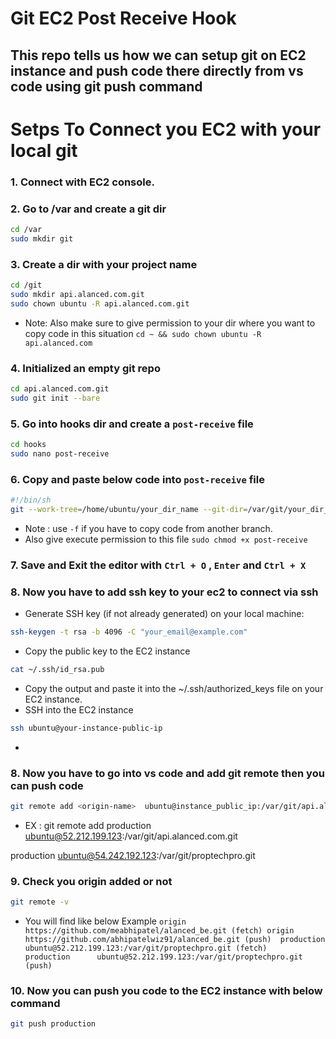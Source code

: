 # Git EC2 Post Receive Hook
This repo tells us how we can setup git on EC2 instance and push code there directly from vs code using git push command
---

# Setps To Connect you EC2 with your local git 
### 1. Connect with EC2 console.
### 2. Go to /var and create a git dir
```sh
cd /var
sudo mkdir git
```

### 3. Create a dir with your project name
```sh
cd /git
sudo mkdir api.alanced.com.git
sudo chown ubuntu -R api.alanced.com.git
```
- Note: Also make sure to give permission to your dir where you want to copy code in this situation `cd ~ && sudo chown ubuntu -R api.alanced.com`

### 4. Initialized an empty git repo
```sh
cd api.alanced.com.git
sudo git init --bare
```
### 5. Go into hooks dir and create a `post-receive` file 
```sh
cd hooks 
sudo nano post-receive
```

### 6. Copy and paste below code into `post-receive` file
```sh
#!/bin/sh
git --work-tree=/home/ubuntu/your_dir_name --git-dir=/var/git/your_dir_name.git checkout -f feature/auth-api
```
- Note : use `-f` if you have to copy code from another branch.
- Also give execute permission to this file `sudo chmod +x post-receive`
  
### 7. Save and Exit the editor with `Ctrl + O` , `Enter` and `Ctrl + X`

### 8. Now you have to add ssh key to your ec2 to connect via ssh
- Generate SSH key (if not already generated) on your local machine:
```sh
ssh-keygen -t rsa -b 4096 -C "your_email@example.com"
```
- Copy the public key to the EC2 instance
```sh
cat ~/.ssh/id_rsa.pub
```
- Copy the output and paste it into the ~/.ssh/authorized_keys file on your EC2 instance.
- SSH into the EC2 instance
```sh
ssh ubuntu@your-instance-public-ip
```
- 

### 8. Now you have to go into vs code and add git remote then you can push code
```sh
git remote add <origin-name>  ubuntu@instance_public_ip:/var/git/api.alanced.com.git
```
- EX : git remote add production  ubuntu@52.212.199.123:/var/git/api.alanced.com.git


production      ubuntu@54.242.192.123:/var/git/proptechpro.git
### 9. Check you origin added or not 
```sh
git remote -v
```
- You will find like below Example
  `origin  https://github.com/meabhipatel/alanced_be.git (fetch)
origin  https://github.com/abhipatelwiz91/alanced_be.git (push) 
production      ubuntu@52.212.199.123:/var/git/proptechpro.git (fetch)      
production      ubuntu@52.212.199.123:/var/git/proptechpro.git (push)`

### 10. Now you can push you code to the EC2 instance with below command
```sh
git push production
```


